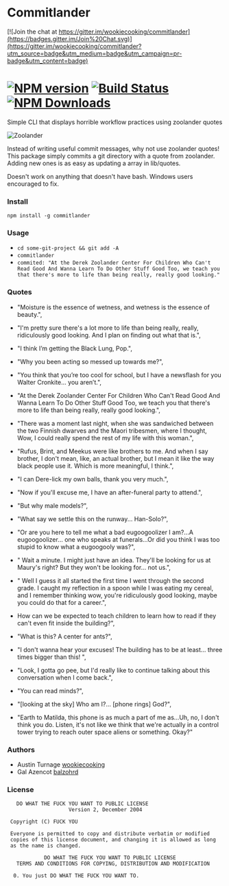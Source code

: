 # Commitlander

[![Join the chat at https://gitter.im/wookiecooking/commitlander](https://badges.gitter.im/Join%20Chat.svg)](https://gitter.im/wookiecooking/commitlander?utm_source=badge&utm_medium=badge&utm_campaign=pr-badge&utm_content=badge)

# [![NPM version][npm-image]][npm-url] [![Build Status][travis-image]][travis-url] [![NPM Downloads][npm-downloads]][npm-url]

Simple CLI that displays horrible workflow practices using zoolander quotes

![Zoolander](https://raw.github.com/wookiecooking/commitlander/master/zoolander.jpg)

Instead of writing useful commit messages, why not use zoolander quotes! This package simply commits a git directory with a quote from zoolander. Adding new ones is as easy as updating a array in lib/quotes.

Doesn't work on anything that doesn't have bash. Windows users encouraged to fix.

### Install

`npm install -g commitlander`


### Usage

* `cd some-git-project && git add -A`
* `commitlander`
* ` commited: "At the Derek Zoolander Center For Children Who Can't Read Good And Wanna Learn To Do Other Stuff Good Too, we teach you that there's more to life than being really, really good looking." `


### Quotes

* "Moisture is the essence of wetness, and wetness is the essence of beauty.",
* "I'm pretty sure there's a lot more to life than being really, really, ridiculously good looking. And I plan on finding out what that is.",
* "I think I’m getting the Black Lung, Pop.",
* "Why you been acting so messed up towards me?",
* "You think that you’re too cool for school, but I have a newsflash for you Walter Cronkite… you aren’t.",
* "At the Derek Zoolander Center For Children Who Can't Read Good And Wanna Learn To Do Other Stuff Good Too, we teach you that there's more to life than being really, really good looking.",
* "There was a moment last night, when she was sandwiched between the two Finnish dwarves and the Maori tribesmen, where I thought, Wow, I could really spend the rest of my life with this woman.",
* "Rufus, Brint, and Meekus were like brothers to me. And when I say brother, I don't mean, like, an actual brother, but I mean it like the way black people use it. Which is more meaningful, I think.",
* "I can Dere-lick my own balls, thank you very much.",
* "Now if you'll excuse me, I have an after-funeral party to attend.",
* "But why male models?",
* "What say we settle this on the runway... Han-Solo?",
* "Or are you here to tell me what a bad eugoogoolizer I am?...A eugoogoolizer... one who speaks at funerals...Or did you think I was too stupid to know what a eugoogooly was?",
* " Wait a minute. I might just have an idea. They'll be looking for us at Maury's right? But they won't be looking for... not us.",
* " Well I guess it all started the first time I went through the second grade. I caught my reflection in a spoon while I was eating my cereal, and I remember thinking wow, you're ridiculously good looking, maybe you could do that for a career.",

*  How can we be expected to teach children to learn how to read if they can't even fit inside the building?",
* "What is this? A center for ants?",
* "I don't wanna hear your excuses! The building has to be at least... three times bigger than this! ",
* "Look, I gotta go pee, but I'd really like to continue talking about this conversation when I come back.",
* "You can read minds?",
* "[looking at the sky] Who am I?... [phone rings] God?",
* "Earth to Matilda, this phone is as much a part of me as...Uh, no, I don't think you do. Listen, it's not like we think that we're actually in a control tower trying to reach outer space aliens or something. Okay?"

### Authors
* Austin Turnage [wookiecooking](https://github.com/wookiecooking)
* Gal Azencot [balzohrd](https://github.com/balzohrd)

### License

```
   DO WHAT THE FUCK YOU WANT TO PUBLIC LICENSE
                    Version 2, December 2004

 Copyright (C) FUCK YOU

 Everyone is permitted to copy and distribute verbatim or modified
 copies of this license document, and changing it is allowed as long
 as the name is changed.

            DO WHAT THE FUCK YOU WANT TO PUBLIC LICENSE
   TERMS AND CONDITIONS FOR COPYING, DISTRIBUTION AND MODIFICATION

  0. You just DO WHAT THE FUCK YOU WANT TO.

```

[npm-downloads]: https://img.shields.io/npm/dm/commitlander.svg
[npm-image]: https://badge.fury.io/js/commitlander.svg
[npm-url]: https://npmjs.org/package/commitlander
[travis-image]: https://travis-ci.org/wookiecooking/commitlander.svg?branch=master
[travis-url]: https://travis-ci.org/wookiecooking/commitlander